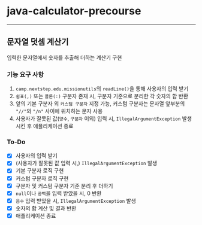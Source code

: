 # java-calculator-precourse

---

## 문자열 덧셈 계산기

입력한 문자열에서 숫자를 추출해 더하는 계산기 구현

### 기능 요구 사항

1. `camp.nextstep.edu.missionutils`의 `readLine()`을 통해 사용자의 입력 받기
2. `쉼표(,)` 또는 `콜론(:)` 구분자 존재 시, 구분자 기준으로 분리한 각 숫자의 합 반환
3. 앞의 기본 구분자 외 `커스텀 구분자` 지정 가능, 커스텀 구분자는 문자열 앞부분의 `"//"`와 `"/n"` 사이에 위치하는 문자 사용
4. 사용자가 잘못된 값(`양수`, `구분자` 이외) 입력 시, `IllegalArgumentException` 발생시킨 후 애플리케이션 종료

### To-Do

- [X] 사용자의 입력 받기
- [X] (사용자가 잘못된 값 입력 시,) `IllegalArgumentException` 발생
- [X] 기본 구분자 로직 구현
- [X] 커스텀 구분자 로직 구현
- [X] 구분자 및 커스텀 구분자 기준 분리 후 더하기
- [X] `null`이나 `공백`을 입력 받았을 시, 0 반환
- [X] `음수` 입력 받았을 시, `IllegalArgumentException` 발생
- [X] 숫자의 합 계산 및 결과 반환
- [X] 애플리케이션 종료